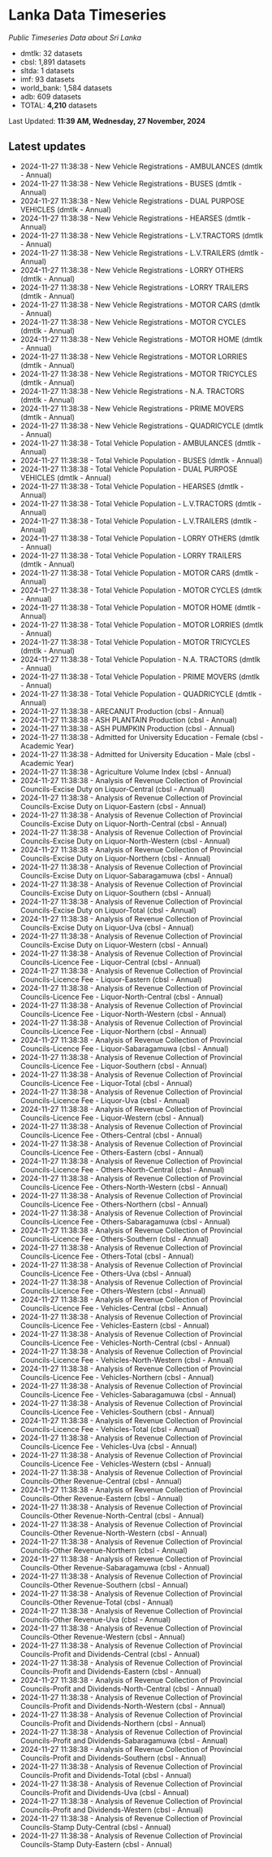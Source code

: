 # Lanka Data Timeseries
*Public Timeseries Data about Sri Lanka*

* dmtlk: 32 datasets
* cbsl: 1,891 datasets
* sltda: 1 datasets
* imf: 93 datasets
* world_bank: 1,584 datasets
* adb: 609 datasets
* TOTAL: **4,210** datasets

Last Updated: **11:39 AM, Wednesday, 27 November, 2024**

## Latest updates

* 2024-11-27 11:38:38 - New Vehicle Registrations - AMBULANCES (dmtlk - Annual)
* 2024-11-27 11:38:38 - New Vehicle Registrations - BUSES (dmtlk - Annual)
* 2024-11-27 11:38:38 - New Vehicle Registrations - DUAL PURPOSE VEHICLES (dmtlk - Annual)
* 2024-11-27 11:38:38 - New Vehicle Registrations - HEARSES (dmtlk - Annual)
* 2024-11-27 11:38:38 - New Vehicle Registrations - L.V.TRACTORS (dmtlk - Annual)
* 2024-11-27 11:38:38 - New Vehicle Registrations - L.V.TRAILERS (dmtlk - Annual)
* 2024-11-27 11:38:38 - New Vehicle Registrations - LORRY OTHERS (dmtlk - Annual)
* 2024-11-27 11:38:38 - New Vehicle Registrations - LORRY TRAILERS (dmtlk - Annual)
* 2024-11-27 11:38:38 - New Vehicle Registrations - MOTOR CARS (dmtlk - Annual)
* 2024-11-27 11:38:38 - New Vehicle Registrations - MOTOR CYCLES (dmtlk - Annual)
* 2024-11-27 11:38:38 - New Vehicle Registrations - MOTOR HOME (dmtlk - Annual)
* 2024-11-27 11:38:38 - New Vehicle Registrations - MOTOR LORRIES (dmtlk - Annual)
* 2024-11-27 11:38:38 - New Vehicle Registrations - MOTOR TRICYCLES (dmtlk - Annual)
* 2024-11-27 11:38:38 - New Vehicle Registrations - N.A. TRACTORS (dmtlk - Annual)
* 2024-11-27 11:38:38 - New Vehicle Registrations - PRIME MOVERS (dmtlk - Annual)
* 2024-11-27 11:38:38 - New Vehicle Registrations - QUADRICYCLE (dmtlk - Annual)
* 2024-11-27 11:38:38 - Total Vehicle Population - AMBULANCES (dmtlk - Annual)
* 2024-11-27 11:38:38 - Total Vehicle Population - BUSES (dmtlk - Annual)
* 2024-11-27 11:38:38 - Total Vehicle Population - DUAL PURPOSE VEHICLES (dmtlk - Annual)
* 2024-11-27 11:38:38 - Total Vehicle Population - HEARSES (dmtlk - Annual)
* 2024-11-27 11:38:38 - Total Vehicle Population - L.V.TRACTORS (dmtlk - Annual)
* 2024-11-27 11:38:38 - Total Vehicle Population - L.V.TRAILERS (dmtlk - Annual)
* 2024-11-27 11:38:38 - Total Vehicle Population - LORRY OTHERS (dmtlk - Annual)
* 2024-11-27 11:38:38 - Total Vehicle Population - LORRY TRAILERS (dmtlk - Annual)
* 2024-11-27 11:38:38 - Total Vehicle Population - MOTOR CARS (dmtlk - Annual)
* 2024-11-27 11:38:38 - Total Vehicle Population - MOTOR CYCLES (dmtlk - Annual)
* 2024-11-27 11:38:38 - Total Vehicle Population - MOTOR HOME (dmtlk - Annual)
* 2024-11-27 11:38:38 - Total Vehicle Population - MOTOR LORRIES (dmtlk - Annual)
* 2024-11-27 11:38:38 - Total Vehicle Population - MOTOR TRICYCLES (dmtlk - Annual)
* 2024-11-27 11:38:38 - Total Vehicle Population - N.A. TRACTORS (dmtlk - Annual)
* 2024-11-27 11:38:38 - Total Vehicle Population - PRIME MOVERS (dmtlk - Annual)
* 2024-11-27 11:38:38 - Total Vehicle Population - QUADRICYCLE (dmtlk - Annual)
* 2024-11-27 11:38:38 - ARECANUT Production (cbsl - Annual)
* 2024-11-27 11:38:38 - ASH PLANTAIN Production (cbsl - Annual)
* 2024-11-27 11:38:38 - ASH PUMPKIN Production (cbsl - Annual)
* 2024-11-27 11:38:38 - Admitted for University Education - Female (cbsl - Academic Year)
* 2024-11-27 11:38:38 - Admitted for University Education - Male (cbsl - Academic Year)
* 2024-11-27 11:38:38 - Agriculture Volume Index (cbsl - Annual)
* 2024-11-27 11:38:38 - Analysis of Revenue Collection of Provincial Councils-Excise Duty on Liquor-Central (cbsl - Annual)
* 2024-11-27 11:38:38 - Analysis of Revenue Collection of Provincial Councils-Excise Duty on Liquor-Eastern (cbsl - Annual)
* 2024-11-27 11:38:38 - Analysis of Revenue Collection of Provincial Councils-Excise Duty on Liquor-North-Central (cbsl - Annual)
* 2024-11-27 11:38:38 - Analysis of Revenue Collection of Provincial Councils-Excise Duty on Liquor-North-Western (cbsl - Annual)
* 2024-11-27 11:38:38 - Analysis of Revenue Collection of Provincial Councils-Excise Duty on Liquor-Northern (cbsl - Annual)
* 2024-11-27 11:38:38 - Analysis of Revenue Collection of Provincial Councils-Excise Duty on Liquor-Sabaragamuwa (cbsl - Annual)
* 2024-11-27 11:38:38 - Analysis of Revenue Collection of Provincial Councils-Excise Duty on Liquor-Southern (cbsl - Annual)
* 2024-11-27 11:38:38 - Analysis of Revenue Collection of Provincial Councils-Excise Duty on Liquor-Total (cbsl - Annual)
* 2024-11-27 11:38:38 - Analysis of Revenue Collection of Provincial Councils-Excise Duty on Liquor-Uva (cbsl - Annual)
* 2024-11-27 11:38:38 - Analysis of Revenue Collection of Provincial Councils-Excise Duty on Liquor-Western (cbsl - Annual)
* 2024-11-27 11:38:38 - Analysis of Revenue Collection of Provincial Councils-Licence Fee - Liquor-Central (cbsl - Annual)
* 2024-11-27 11:38:38 - Analysis of Revenue Collection of Provincial Councils-Licence Fee - Liquor-Eastern (cbsl - Annual)
* 2024-11-27 11:38:38 - Analysis of Revenue Collection of Provincial Councils-Licence Fee - Liquor-North-Central (cbsl - Annual)
* 2024-11-27 11:38:38 - Analysis of Revenue Collection of Provincial Councils-Licence Fee - Liquor-North-Western (cbsl - Annual)
* 2024-11-27 11:38:38 - Analysis of Revenue Collection of Provincial Councils-Licence Fee - Liquor-Northern (cbsl - Annual)
* 2024-11-27 11:38:38 - Analysis of Revenue Collection of Provincial Councils-Licence Fee - Liquor-Sabaragamuwa (cbsl - Annual)
* 2024-11-27 11:38:38 - Analysis of Revenue Collection of Provincial Councils-Licence Fee - Liquor-Southern (cbsl - Annual)
* 2024-11-27 11:38:38 - Analysis of Revenue Collection of Provincial Councils-Licence Fee - Liquor-Total (cbsl - Annual)
* 2024-11-27 11:38:38 - Analysis of Revenue Collection of Provincial Councils-Licence Fee - Liquor-Uva (cbsl - Annual)
* 2024-11-27 11:38:38 - Analysis of Revenue Collection of Provincial Councils-Licence Fee - Liquor-Western (cbsl - Annual)
* 2024-11-27 11:38:38 - Analysis of Revenue Collection of Provincial Councils-Licence Fee - Others-Central (cbsl - Annual)
* 2024-11-27 11:38:38 - Analysis of Revenue Collection of Provincial Councils-Licence Fee - Others-Eastern (cbsl - Annual)
* 2024-11-27 11:38:38 - Analysis of Revenue Collection of Provincial Councils-Licence Fee - Others-North-Central (cbsl - Annual)
* 2024-11-27 11:38:38 - Analysis of Revenue Collection of Provincial Councils-Licence Fee - Others-North-Western (cbsl - Annual)
* 2024-11-27 11:38:38 - Analysis of Revenue Collection of Provincial Councils-Licence Fee - Others-Northern (cbsl - Annual)
* 2024-11-27 11:38:38 - Analysis of Revenue Collection of Provincial Councils-Licence Fee - Others-Sabaragamuwa (cbsl - Annual)
* 2024-11-27 11:38:38 - Analysis of Revenue Collection of Provincial Councils-Licence Fee - Others-Southern (cbsl - Annual)
* 2024-11-27 11:38:38 - Analysis of Revenue Collection of Provincial Councils-Licence Fee - Others-Total (cbsl - Annual)
* 2024-11-27 11:38:38 - Analysis of Revenue Collection of Provincial Councils-Licence Fee - Others-Uva (cbsl - Annual)
* 2024-11-27 11:38:38 - Analysis of Revenue Collection of Provincial Councils-Licence Fee - Others-Western (cbsl - Annual)
* 2024-11-27 11:38:38 - Analysis of Revenue Collection of Provincial Councils-Licence Fee - Vehicles-Central (cbsl - Annual)
* 2024-11-27 11:38:38 - Analysis of Revenue Collection of Provincial Councils-Licence Fee - Vehicles-Eastern (cbsl - Annual)
* 2024-11-27 11:38:38 - Analysis of Revenue Collection of Provincial Councils-Licence Fee - Vehicles-North-Central (cbsl - Annual)
* 2024-11-27 11:38:38 - Analysis of Revenue Collection of Provincial Councils-Licence Fee - Vehicles-North-Western (cbsl - Annual)
* 2024-11-27 11:38:38 - Analysis of Revenue Collection of Provincial Councils-Licence Fee - Vehicles-Northern (cbsl - Annual)
* 2024-11-27 11:38:38 - Analysis of Revenue Collection of Provincial Councils-Licence Fee - Vehicles-Sabaragamuwa (cbsl - Annual)
* 2024-11-27 11:38:38 - Analysis of Revenue Collection of Provincial Councils-Licence Fee - Vehicles-Southern (cbsl - Annual)
* 2024-11-27 11:38:38 - Analysis of Revenue Collection of Provincial Councils-Licence Fee - Vehicles-Total (cbsl - Annual)
* 2024-11-27 11:38:38 - Analysis of Revenue Collection of Provincial Councils-Licence Fee - Vehicles-Uva (cbsl - Annual)
* 2024-11-27 11:38:38 - Analysis of Revenue Collection of Provincial Councils-Licence Fee - Vehicles-Western (cbsl - Annual)
* 2024-11-27 11:38:38 - Analysis of Revenue Collection of Provincial Councils-Other Revenue-Central (cbsl - Annual)
* 2024-11-27 11:38:38 - Analysis of Revenue Collection of Provincial Councils-Other Revenue-Eastern (cbsl - Annual)
* 2024-11-27 11:38:38 - Analysis of Revenue Collection of Provincial Councils-Other Revenue-North-Central (cbsl - Annual)
* 2024-11-27 11:38:38 - Analysis of Revenue Collection of Provincial Councils-Other Revenue-North-Western (cbsl - Annual)
* 2024-11-27 11:38:38 - Analysis of Revenue Collection of Provincial Councils-Other Revenue-Northern (cbsl - Annual)
* 2024-11-27 11:38:38 - Analysis of Revenue Collection of Provincial Councils-Other Revenue-Sabaragamuwa (cbsl - Annual)
* 2024-11-27 11:38:38 - Analysis of Revenue Collection of Provincial Councils-Other Revenue-Southern (cbsl - Annual)
* 2024-11-27 11:38:38 - Analysis of Revenue Collection of Provincial Councils-Other Revenue-Total (cbsl - Annual)
* 2024-11-27 11:38:38 - Analysis of Revenue Collection of Provincial Councils-Other Revenue-Uva (cbsl - Annual)
* 2024-11-27 11:38:38 - Analysis of Revenue Collection of Provincial Councils-Other Revenue-Western (cbsl - Annual)
* 2024-11-27 11:38:38 - Analysis of Revenue Collection of Provincial Councils-Profit and Dividends-Central (cbsl - Annual)
* 2024-11-27 11:38:38 - Analysis of Revenue Collection of Provincial Councils-Profit and Dividends-Eastern (cbsl - Annual)
* 2024-11-27 11:38:38 - Analysis of Revenue Collection of Provincial Councils-Profit and Dividends-North-Central (cbsl - Annual)
* 2024-11-27 11:38:38 - Analysis of Revenue Collection of Provincial Councils-Profit and Dividends-North-Western (cbsl - Annual)
* 2024-11-27 11:38:38 - Analysis of Revenue Collection of Provincial Councils-Profit and Dividends-Northern (cbsl - Annual)
* 2024-11-27 11:38:38 - Analysis of Revenue Collection of Provincial Councils-Profit and Dividends-Sabaragamuwa (cbsl - Annual)
* 2024-11-27 11:38:38 - Analysis of Revenue Collection of Provincial Councils-Profit and Dividends-Southern (cbsl - Annual)
* 2024-11-27 11:38:38 - Analysis of Revenue Collection of Provincial Councils-Profit and Dividends-Total (cbsl - Annual)
* 2024-11-27 11:38:38 - Analysis of Revenue Collection of Provincial Councils-Profit and Dividends-Uva (cbsl - Annual)
* 2024-11-27 11:38:38 - Analysis of Revenue Collection of Provincial Councils-Profit and Dividends-Western (cbsl - Annual)
* 2024-11-27 11:38:38 - Analysis of Revenue Collection of Provincial Councils-Stamp Duty-Central (cbsl - Annual)
* 2024-11-27 11:38:38 - Analysis of Revenue Collection of Provincial Councils-Stamp Duty-Eastern (cbsl - Annual)